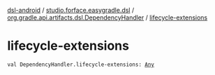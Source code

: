 [dsl-android](../../index.md) / [studio.forface.easygradle.dsl](../index.md) / [org.gradle.api.artifacts.dsl.DependencyHandler](index.md) / [lifecycle-extensions](./lifecycle-extensions.md)

# lifecycle-extensions

`val DependencyHandler.lifecycle-extensions: `[`Any`](https://kotlinlang.org/api/latest/jvm/stdlib/kotlin/-any/index.html)